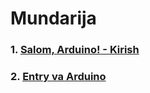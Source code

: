 # Mundarija

### 1. [Salom, Arduino! - Kirish](salom-arduino.md)

### 2. [Entry va Arduino](entry-va-arduino.md)

## 

